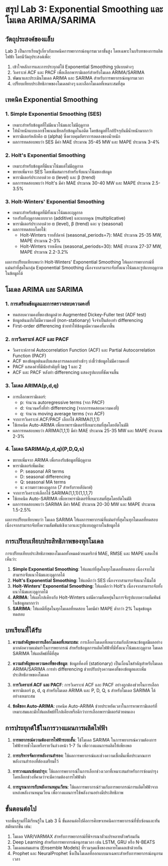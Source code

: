 # สรุป Lab 3: Exponential Smoothing และโมเดล ARIMA/SARIMA

## วัตถุประสงค์ของแล็บ
Lab 3 เป็นการเรียนรู้เกี่ยวกับเทคนิคการพยากรณ์อนุกรมเวลาขั้นสูง โดยเฉพาะในบริบทของการผลิตไฟฟ้า โดยมีวัตถุประสงค์เพื่อ:
1. เข้าใจหลักการและการประยุกต์ใช้ Exponential Smoothing รูปแบบต่างๆ
2. วิเคราะห์ ACF และ PACF เพื่อเลือกพารามิเตอร์สำหรับโมเดล ARIMA/SARIMA
3. พัฒนาและประเมินโมเดล ARIMA และ SARIMA สำหรับการพยากรณ์อนุกรมเวลา
4. เปรียบเทียบประสิทธิภาพของโมเดลต่างๆ และเลือกโมเดลที่เหมาะสมที่สุด

## เทคนิค Exponential Smoothing

### 1. Simple Exponential Smoothing (SES)
- เหมาะสำหรับข้อมูลที่ไม่มีแนวโน้มและไม่มีฤดูกาล
- ให้น้ำหนักแบบเอกซ์โพเนนเชียลกับข้อมูลในอดีต โดยข้อมูลที่ใกล้ปัจจุบันมีน้ำหนักมากกว่า
- พารามิเตอร์หลักคือ α (alpha) ซึ่งควบคุมอัตราการลดลงของน้ำหนัก
- ผลการทดสอบพบว่า SES มีค่า MAE ประมาณ 35-45 MW และ MAPE ประมาณ 3-4%

### 2. Holt's Exponential Smoothing
- เหมาะสำหรับข้อมูลที่มีแนวโน้มแต่ไม่มีฤดูกาล
- ขยายเพิ่มจาก SES โดยเพิ่มสมการสำหรับจับแนวโน้มของข้อมูล
- พารามิเตอร์ประกอบด้วย α (level) และ β (trend)
- ผลการทดสอบพบว่า Holt's มีค่า MAE ประมาณ 30-40 MW และ MAPE ประมาณ 2.5-3.5%

### 3. Holt-Winters' Exponential Smoothing
- เหมาะสำหรับข้อมูลที่มีทั้งแนวโน้มและฤดูกาล
- รองรับทั้งฤดูกาลแบบบวก (additive) และแบบคูณ (multiplicative)
- พารามิเตอร์ประกอบด้วย α (level), β (trend) และ γ (seasonal)
- ผลการทดสอบโดยใช้:
  - Holt-Winters รายสัปดาห์ (seasonal_periods=7): MAE ประมาณ 25-35 MW, MAPE ประมาณ 2-3%
  - Holt-Winters รายเดือน (seasonal_periods=30): MAE ประมาณ 27-37 MW, MAPE ประมาณ 2.2-3.2%

ผลการเปรียบเทียบพบว่า Holt-Winters' Exponential Smoothing ให้ผลการพยากรณ์ที่แม่นยำที่สุดในกลุ่ม Exponential Smoothing เนื่องจากสามารถจับทั้งแนวโน้มและรูปแบบฤดูกาลในข้อมูลได้

## โมเดล ARIMA และ SARIMA

### 1. การเตรียมข้อมูลและการตรวจสอบความคงที่
- ทดสอบความคงที่ของข้อมูลด้วย Augmented Dickey-Fuller test (ADF test)
- ข้อมูลต้นฉบับไม่มีความคงที่ (non-stationary) จึงจำเป็นต้องทำ differencing
- First-order differencing ช่วยทำให้ข้อมูลมีความคงที่มากขึ้น

### 2. การวิเคราะห์ ACF และ PACF
- วิเคราะห์กราฟ Autocorrelation Function (ACF) และ Partial Autocorrelation Function (PACF)
- ACF ของข้อมูลต้นฉบับแสดงการลดลงอย่างช้าๆ บ่งชี้ว่าข้อมูลไม่มีความคงที่
- PACF แสดงค่าที่มีนัยสำคัญที่ lag 1 และ 2 
- ACF และ PACF หลังทำ differencing แสดงรูปแบบที่ชัดเจนขึ้น

### 3. โมเดล ARIMA(p,d,q)
- การเลือกพารามิเตอร์:
  - p: จำนวน autoregressive terms (จาก PACF)
  - d: จำนวนครั้งที่ทำ differencing (จากการทดสอบความคงที่)
  - q: จำนวน moving average terms (จาก ACF)
- จากการวิเคราะห์ ACF/PACF เลือกใช้ ARIMA(1,1,1)
- ใช้เทคนิค Auto-ARIMA เพื่อหาพารามิเตอร์ที่เหมาะสมที่สุดโดยอัตโนมัติ
- ผลการทดสอบพบว่า ARIMA(1,1,1) มีค่า MAE ประมาณ 25-35 MW และ MAPE ประมาณ 2-3%

### 4. โมเดล SARIMA(p,d,q)(P,D,Q,s)
- ขยายเพิ่มจาก ARIMA เพื่อรองรับข้อมูลที่มีฤดูกาล
- พารามิเตอร์เพิ่มเติม:
  - P: seasonal AR terms
  - D: seasonal differencing
  - Q: seasonal MA terms
  - s: ความยาวของฤดูกาล (7 สำหรับรายสัปดาห์)
- จากการวิเคราะห์เลือกใช้ SARIMA(1,1,1)(1,1,1,7)
- ใช้เทคนิค Auto-SARIMA เพื่อหาพารามิเตอร์ที่เหมาะสมที่สุดโดยอัตโนมัติ
- ผลการทดสอบพบว่า SARIMA มีค่า MAE ประมาณ 20-30 MW และ MAPE ประมาณ 1.5-2.5%

ผลการเปรียบเทียบพบว่า โมเดล SARIMA ให้ผลการพยากรณ์ที่แม่นยำที่สุดในทุกโมเดลที่ทดสอบ เนื่องจากสามารถจับทั้งความสัมพันธ์เชิงเวลาและรูปแบบฤดูกาลในข้อมูลได้

## การเปรียบเทียบประสิทธิภาพของทุกโมเดล

การเปรียบเทียบประสิทธิภาพของโมเดลทั้งหมดด้วยเมทริกซ์ MAE, RMSE และ MAPE แสดงให้เห็นว่า:

1. **Simple Exponential Smoothing**: ให้ผลแย่ที่สุดในทุกโมเดลที่ทดสอบ เนื่องจากไม่สามารถจับแนวโน้มและฤดูกาลได้
2. **Holt's Exponential Smoothing**: ให้ผลดีกว่า SES เนื่องจากสามารถจับแนวโน้มได้
3. **Holt-Winters' Exponential Smoothing**: ให้ผลดีกว่า Holt's เนื่องจากสามารถจับทั้งแนวโน้มและฤดูกาลได้
4. **ARIMA**: ให้ผลใกล้เคียงกับ Holt-Winters แต่มีความยืดหยุ่นในการจับรูปแบบความสัมพันธ์ในข้อมูลมากกว่า
5. **SARIMA**: ให้ผลดีที่สุดในทุกโมเดลที่ทดสอบ โดยมีค่า MAPE ต่ำกว่า 2% ในชุดข้อมูลทดสอบ

## บทเรียนที่ได้รับ

1. **ความสำคัญของการเลือกโมเดลที่เหมาะสม**: การเลือกโมเดลที่เหมาะสมกับลักษณะข้อมูลมีผลอย่างมากต่อความแม่นยำในการพยากรณ์ สำหรับข้อมูลการผลิตไฟฟ้าที่มีทั้งแนวโน้มและฤดูกาล โมเดล SARIMA ให้ผลลัพธ์ที่ดีที่สุด

2. **ความสำคัญของความคงที่ของข้อมูล**: ข้อมูลที่คงที่ (stationary) เป็นเงื่อนไขสำคัญสำหรับโมเดล ARIMA/SARIMA การทำ differencing ช่วยปรับปรุงความคงที่ของข้อมูลและเพิ่มประสิทธิภาพของโมเดล

3. **การวิเคราะห์ ACF และ PACF**: การวิเคราะห์ ACF และ PACF อย่างถูกต้องช่วยในการเลือกพารามิเตอร์ p, d, q สำหรับโมเดล ARIMA และ P, D, Q, s สำหรับโมเดล SARIMA ได้อย่างเหมาะสม

4. **ข้อดีของ Auto-ARIMA**: เทคนิค Auto-ARIMA ช่วยประหยัดเวลาในการหาพารามิเตอร์ที่เหมาะสมและมักให้ผลลัพธ์ที่ใกล้เคียงหรือดีกว่าการเลือกพารามิเตอร์ด้วยตนเอง

## การประยุกต์ใช้ในการวางแผนการผลิตไฟฟ้า

1. **การพยากรณ์ความต้องการไฟฟ้าระยะสั้น**: ใช้โมเดล SARIMA ในการพยากรณ์ความต้องการไฟฟ้ารายชั่วโมงหรือรายวันล่วงหน้า 1-7 วัน เพื่อวางแผนการผลิตให้เพียงพอ

2. **การบริหารจัดการพลังงานสำรอง**: ใช้ผลการพยากรณ์และช่วงความเชื่อมั่นเพื่อประมาณการพลังงานสำรองที่ต้องเตรียมไว้

3. **การวางแผนซ่อมบำรุง**: ใช้ผลการพยากรณ์ในการเลือกช่วงเวลาที่เหมาะสมสำหรับการซ่อมบำรุง โดยเลือกช่วงที่คาดว่าจะมีความต้องการไฟฟ้าต่ำ

4. **การบูรณาการกับพลังงานหมุนเวียน**: ใช้ผลการพยากรณ์ร่วมกับการพยากรณ์การผลิตไฟฟ้าจากแหล่งพลังงานหมุนเวียน เพื่อวางแผนการใช้พลังงานอย่างมีประสิทธิภาพ

## ขั้นตอนต่อไป

จากพื้นฐานที่ได้เรียนรู้ใน Lab 3 นี้ ขั้นตอนต่อไปคือการศึกษาเทคนิคการพยากรณ์ที่ซับซ้อนและทันสมัยมากขึ้น เช่น:

1. โมเดล VAR/VARMAX สำหรับการพยากรณ์ที่พิจารณาตัวแปรหลายตัวพร้อมกัน
2. Deep Learning สำหรับการพยากรณ์อนุกรมเวลา เช่น LSTM, GRU หรือ N-BEATS
3. โมเดลผสมผสาน (Ensemble Models) ที่รวมจุดแข็งของหลายโมเดลเข้าด้วยกัน
4. Prophet และ NeuralProphet ซึ่งเป็นโมเดลที่ออกแบบมาเฉพาะสำหรับการพยากรณ์อนุกรมเวลา
